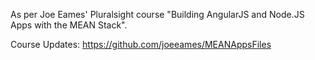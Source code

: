 As per Joe Eames' Pluralsight course "Building AngularJS and Node.JS Apps with the MEAN Stack".

Course Updates: https://github.com/joeeames/MEANAppsFiles